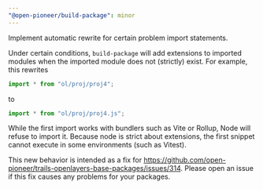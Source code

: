```yaml
---
"@open-pioneer/build-package": minor
---
```


Implement automatic rewrite for certain problem import statements.

Under certain conditions, `build-package` will add extensions to imported modules when the imported module does not (strictly) exist.
For example, this rewrites

```js
import * from "ol/proj/proj4";
```

to

```js
import * from "ol/proj/proj4.js";
```

While the first import works with bundlers such as Vite or Rollup, Node will refuse to import it.
Because node is strict about extensions, the first snippet cannot execute in some environments (such as Vitest).

This new behavior is intended as a fix for https://github.com/open-pioneer/trails-openlayers-base-packages/issues/314.
Please open an issue if this fix causes any problems for your packages.
